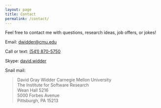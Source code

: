 ```yaml
---
layout: page
title: Contact
permalink: /contact/
---
```


Feel free to contact me with questions, research ideas, job offers, or jokes!

Email: [dwidder@cmu.edu](mailto:dwidder@cmu.edu)

Call or text: [(541) 870-5750](tel:541-870-5750)

Skype: <a href="skype:david.widder?add">david.widder</a>

Snail mail:

> David Gray Widder
> Carnegie Mellon University  
> The Institute for Software Research  
> Wean Hall 5216  
> 5000 Forbes Avenue  
> Pittsburgh, PA 15213  
